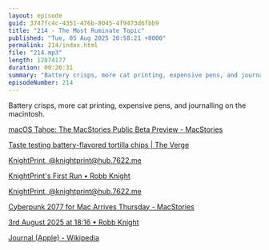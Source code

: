 ```yaml
---
layout: episode
guid: 3747fc4c-4351-476b-8045-4f9473d6fbb9
title: "214 - The Most Ruminate Topic"
published: "Tue, 05 Aug 2025 20:58:21 +0000"
permalink: 214/index.html
file: "214.mp3"
length: 12874177
duration: 00:26:31
summary: "Battery crisps, more cat printing, expensive pens, and journalling on the macintosh."
episodeNumber: 214
---
```


Battery crisps, more cat printing, expensive pens, and journalling on the macintosh.

[macOS Tahoe: The MacStories Public Beta Preview - MacStories](https://www.macstories.net/stories/macos-tahoe-the-macstories-public-beta-preview/)

[Taste testing battery-flavored tortilla chips | The Verge](https://www.theverge.com/news/713693/9-volt-battery-tortilla-chips-rewind-taste-test)

[KnightPrint, @knightprint@hub.7622.me](https://hub.7622.me/@knightprint)

[KnightPrint's First Run • Robb Knight](https://rknight.me/blog/knightprints-first-run/)

[KnightPrint, @knightprint@hub.7622.me](https://hub.7622.me/@knightprint)

[Cyberpunk 2077 for Mac Arrives Thursday - MacStories](https://www.macstories.net/news/cyberpunk-2077-for-mac-arrives-thursday/)

[3rd August 2025 at 18:16 • Robb Knight](https://rknight.me/notes/202508031716/)

[Journal (Apple) - Wikipedia](https://en.wikipedia.org/wiki/Journal_(Apple))